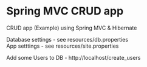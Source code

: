 # Spring MVC CRUD app
CRUD app (Example) using Spring MVC &amp; Hibernate

Database settings - see resources/db.properties<br>
App setttings - see resources/site.properties

Add some Users to DB - http://localhost/create_users
